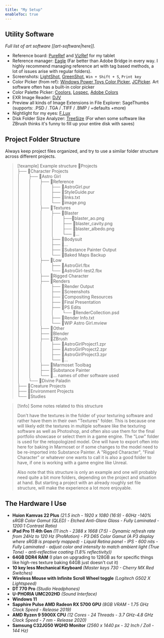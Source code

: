 ```yaml
---
title: "My Setup"
enableToc: true
---
```


## Utility Software
_Full list of art software [[art-software|here]]._

- Reference board: [PureRef](https://www.pureref.com/) and [VizRef](https://vizref.com/) for my tablet
- Reference manager: [Eagle](https://en.eagle.cool/) (Far better than Adobe Bridge in every way. I highly recommend managing reference art with tag based methods, a lot of issues arise with regular folders). 
- Screenshots: [LightShot](https://app.prntscr.com/en/index.html), [GreenShot](https://getgreenshot.org/), `Win + Shift + S`, `Print key`
- Color Picker (from ref): [Windows Power Toys Color Picker](https://learn.microsoft.com/en-us/windows/powertoys/color-picker), [JCPicker](https://annystudio.com/software/colorpicker/). Art software often has a built-in color picker
- Color Palette Picker: [Coolors](https://coolors.co/), [Lospec](https://lospec.com/palette-list), [Adobe Colors](https://color.adobe.com/create/color-wheel)
- EXR Image Reader: [DJV](https://darbyjohnston.github.io/DJV/)
- Preview all kinds of Image Extensions in File Explorer: SageThumbs (supports: .PSD / .TGA / .TIFF / .BMP / +defaults +more)
- Nightlight for my eyes: [F.Lux](https://justgetflux.com/)
- Disk Folder Size Analyzer: [TreeSize](https://treesize.net/) (For when some software like ZBrush thinks it's funny to fill up your entire disk with saves)

## Project Folder Structure
Always keep project files organized, and try to use a similar folder structure across different projects.

>[!example] Example structure
>📂Projects<br>
>├── 📂Character Projects<br>
>│&emsp;&emsp;├── 📂Astro Girl<br>
>│&emsp;&emsp;│&emsp;&emsp;├── 📂Reference<br>
>│&emsp;&emsp;│&emsp;&emsp;│&emsp;&emsp;├── 📄AstroGirl.pur<br>
>│&emsp;&emsp;│&emsp;&emsp;│&emsp;&emsp;├── 📄StyleGuide.pur<br>
>│&emsp;&emsp;│&emsp;&emsp;│&emsp;&emsp;├── 📄links.txt<br>
>│&emsp;&emsp;│&emsp;&emsp;│&emsp;&emsp;└── 📄image.png<br>
>│&emsp;&emsp;│&emsp;&emsp;├── 📂Textures<br>
>│&emsp;&emsp;│&emsp;&emsp;│&emsp;&emsp;├── 📂Blaster<br>
>│&emsp;&emsp;│&emsp;&emsp;│&emsp;&emsp;│&emsp;&emsp;├──📄blaster_ao.png<br>
>│&emsp;&emsp;│&emsp;&emsp;│&emsp;&emsp;│&emsp;&emsp;├── 📄blaster_cavity.png<br>
>│&emsp;&emsp;│&emsp;&emsp;│&emsp;&emsp;│&emsp;&emsp;├── 📄blaster_albedo.png<br>
>│&emsp;&emsp;│&emsp;&emsp;│&emsp;&emsp;│&emsp;&emsp;└── 📄...<br>
>│&emsp;&emsp;│&emsp;&emsp;│&emsp;&emsp;├── 📂Bodysuit<br>
>│&emsp;&emsp;│&emsp;&emsp;│&emsp;&emsp;├── 📂...<br>
>│&emsp;&emsp;│&emsp;&emsp;│&emsp;&emsp;├── 📂Substance Painter Output<br>
>│&emsp;&emsp;│&emsp;&emsp;│&emsp;&emsp;└── 📂Baked Maps Backup<br>
>│&emsp;&emsp;│&emsp;&emsp;├── 📂Low<br>
>│&emsp;&emsp;│&emsp;&emsp;│&emsp;&emsp;├── 📄AstroGirl.fbx<br>
>│&emsp;&emsp;│&emsp;&emsp;│&emsp;&emsp;└── 📄AstroGirl-test2.fbx<br>
>│&emsp;&emsp;│&emsp;&emsp;├── 📂Rigged Character<br>
>│&emsp;&emsp;│&emsp;&emsp;├── 📂Renders<br>
>│&emsp;&emsp;│&emsp;&emsp;│&emsp;&emsp;├── 📂Render Output<br>
>│&emsp;&emsp;│&emsp;&emsp;│&emsp;&emsp;├── 📂Screenshots<br>
>│&emsp;&emsp;│&emsp;&emsp;│&emsp;&emsp;├── 📂Compositing Resources<br>
>│&emsp;&emsp;│&emsp;&emsp;│&emsp;&emsp;├── 📂Final Presentation<br>
>│&emsp;&emsp;│&emsp;&emsp;│&emsp;&emsp;├── 📂PS Edits<br>
>│&emsp;&emsp;│&emsp;&emsp;│&emsp;&emsp;│&emsp;&emsp;└── 📄RenderCollection.psd<br>
>│&emsp;&emsp;│&emsp;&emsp;│&emsp;&emsp;├── 📄Render Info.txt<br>
>│&emsp;&emsp;│&emsp;&emsp;│&emsp;&emsp;└── 📄WIP Astro Girl.mview<br>
>│&emsp;&emsp;│&emsp;&emsp;├── 📂Other<br>
>│&emsp;&emsp;│&emsp;&emsp;├── 📂Blender<br>
>│&emsp;&emsp;│&emsp;&emsp;├── 📂ZBrush<br>
>│&emsp;&emsp;│&emsp;&emsp;│&emsp;&emsp;├── 📄AstroGirlProject1.zpr<br>
>│&emsp;&emsp;│&emsp;&emsp;│&emsp;&emsp;├── 📄AstroGirlProject2.zpr<br>
>│&emsp;&emsp;│&emsp;&emsp;│&emsp;&emsp;├── 📄AstroGirlProject3.zpr<br>
>│&emsp;&emsp;│&emsp;&emsp;│&emsp;&emsp;└── 📄...<br>
>│&emsp;&emsp;│&emsp;&emsp;├── 📂Marmoset Toolbag<br>
>│&emsp;&emsp;│&emsp;&emsp;├── 📂Substance Painter<br>
>│&emsp;&emsp;│&emsp;&emsp;└── 📂... names of other software used<br>
>│&emsp;&emsp;└── 📂Divine Paladin<br>
>├── 📂Creature Projects<br>
>├── 📂Environment Projects<br>
>└── 📂Studies

>[!info] Some notes related to this structure
>
>Don't have the textures in the folder of your texturing software and rather have them in their own "Textures" folder. This is because one will likely edit the textures in multiple software like the texturing software as well as Photoshop, and often also use them for the final portfolio showcase or select them in a game engine. The "Low" folder is used for the retopologized model. One will have to export often into here for baking in Marmoset or if some changes to the model need to be re-imported into Substance Painter. A "Rigged Character", "Final Character" or whatever one wants to call it is also a good folder to have, if one is working with a game engine like Unreal.
>
>Also note that this structure is only an example and one will probably need quite a bit more folders, depending on the project and situation at hand. But starting a project with an already roughly set file structure, will make the experience a lot more enjoyable.

## The Hardware I Use
- **Huion Kamvas 22 Plus** _(21.5 inch - 1920 x 1080 (16:9) - 60Hz -140% sRGB Color Gamut (QLED) - Etched Anti-Glare Glass - Fully Laminated - 1200:1 Contrast Ratio)_
- **iPad Pro 11 4th Gen** _(11 inch - 2388 x 1668 (7:5) - Dynamic refresh rate from 24Hz to 120 Hz (ProMotion) - P3 D65 Color Gamut (A P3 display where sRGB is properly mapped) - Liquid Retina panel - IPS - 600 nits - Fully Laminated - adjust color and intensity to match ambient light (True Tone) - anti-reflective coating (1.8% reflectivity))_
- **64GB DDR4 RAM** (I plan on upgrading to 128GB as for specific things like high-res texture baking 64GB just doesn't cut it)
- **10 key less Mechanical Keyboard** _(Master keys 730 - Cherry MX Red Switches)_
- **Wireless Mouse with Infinite Scroll Wheel toggle** _(Logitech G502 X Lightspeed)_
- **DT 770 Pro** _(Studio Headphones)_
- **U-PHORIA UMC202HD** _(Sound Interface)_
- **Windows 11**
- **Sapphire Pulse AMD Radeon RX 5700 GPU** _(8GB VRAM - 1.75 GHz Clock Speed - Release 2019)_
- **AMD Ryzen 9 5900X CPU** _(12 Cores - 24 Threads - 3.7 GHz-4.8 GHz Clock Speed - 7 nm - Release 2020)_
- **Samsung C32JG50 WQHD Monitor** _(2560 x 1440 px - 32 Inch / Zoll - 144 Hz)_